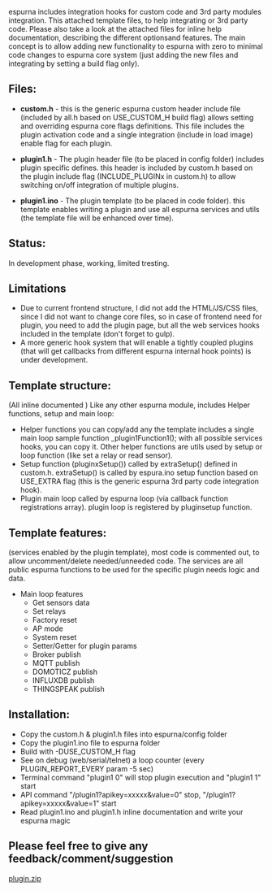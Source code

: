 espurna includes integration hooks for custom code and 3rd party modules integration. 
This attached template files,  to help integrating or 3rd party code. 
Please also take a look at the attached files for inline help documentation, describing the different optionsand features.
The main concept is to allow adding new functionality to espurna with zero to minimal code changes to espurna core system (just adding the new files and integrating by setting a build flag only).  
 
## Files:
* **custom.h** - this is the generic espurna custom header include file (included by all.h based on USE_CUSTOM_H build flag) allows setting and overriding espurna core flags definitions.
This file includes the plugin activation code and a single integration (include in load image) enable flag for each plugin.

* **plugin1.h** - The plugin header file (to be placed in config folder) includes plugin specific defines. this header is included by custom.h based on the plugin include flag (INCLUDE_PLUGINx in custom.h) to allow switching on/off integration of multiple plugins.

* **plugin1.ino** - The plugin template (to be placed in code folder). this template enables writing a plugin and use all espurna services and utils (the template file will be enhanced over time).

## Status:
In development phase, working, limited tresting.

## Limitations 
* Due to current frontend structure, I did not add the HTML/JS/CSS files, since I did not want to change core files, so in case of frontend need for plugin, you need to add the plugin page, but all the web services hooks included in the template (don't forget to gulp).
* A more generic hook system that will enable a tightly coupled plugins (that will get callbacks from different espurna internal hook points) is under development.
 
## Template structure:
(All inline documented )
Like any other espurna module, includes Helper functions, setup and main loop:
* Helper functions you can copy/add any the template includes a single main loop sample function _plugin1Function1(); with all possible services hooks, you can copy it. Other helper functions are utils used by setup or loop function (like set a relay or read sensor).
* Setup function (pluginxSetup()) called by extraSetup() defined in custom.h. extraSetup() is called by espura.ino setup function based on USE_EXTRA flag (this is the generic espurna 3rd party code integration hook).
* Plugin main loop called by espurna loop (via callback function registrations array). plugin loop is registered by pluginsetup function.

## Template features:
(services enabled by the plugin template), most code is commented out, to allow uncomment/delete needed/unneeded code. The services are all public espurna functions to be used for the specific plugin needs logic and data.  

* Main loop features
   * Get sensors data
   * Set relays
   * Factory reset
   * AP mode
   * System reset
   * Setter/Getter for plugin params
   * Broker publish 
   * MQTT publish
   * DOMOTICZ publish
   * INFLUXDB publish
   * THINGSPEAK publish

## Installation:
* Copy the custom.h & plugin1.h files into espurna/config folder
* Copy the plugin1.ino file to espurna folder
* Build with -DUSE_CUSTOM_H flag
* See on debug (web/serial/telnet) a loop counter (every PLUGIN_REPORT_EVERY param -5 sec)
* Terminal command "plugin1 0" will stop plugin execution and "plugin1 1" start
* API command "/plugin1?apikey=xxxxx&value=0" stop, "/plugin1?apikey=xxxxx&value=1" start
* Read plugin1.ino and plugin1.h inline documentation and write your espurna magic  
   
## Please feel free to give any feedback/comment/suggestion  
 
[plugin.zip](https://github.com/xoseperez/espurna/files/1903667/plugin.zip)


